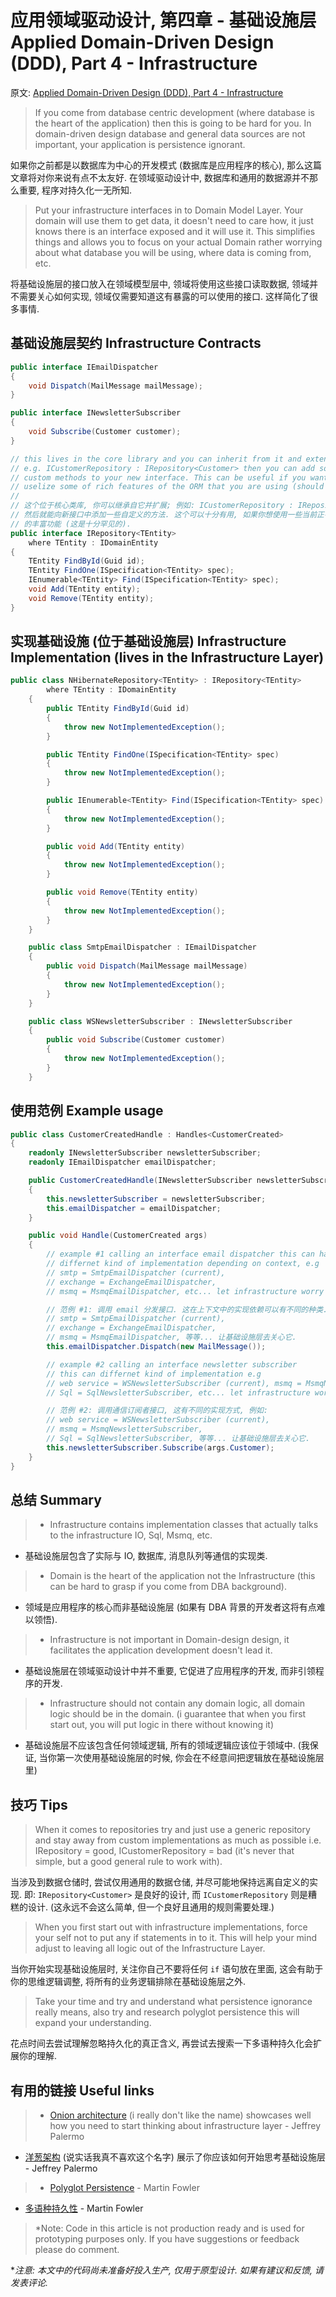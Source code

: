 # 应用领域驱动设计, 第四章 - 基础设施层 Applied Domain-Driven Design (DDD), Part 4 - Infrastructure

原文: [Applied Domain-Driven Design (DDD), Part 4 - Infrastructure](http://www.zankavtaskin.com/2013/11/applied-domain-driven-design-ddd-part-4_16.html)

> If you come from database centric development (where database is the heart of the application) then this is going to be hard for you. In domain-driven design database and general data sources are not important, your application is persistence ignorant.

如果你之前都是以数据库为中心的开发模式 (数据库是应用程序的核心), 那么这篇文章将对你来说有点不太友好. 在领域驱动设计中, 数据库和通用的数据源并不那么重要, 程序对持久化一无所知.

> Put your infrastructure interfaces in to Domain Model Layer. Your domain will use them to get data, it doesn't need to care how, it just knows there is an interface exposed and it will use it. This simplifies things and allows you to focus on your actual Domain rather worrying about what database you will be using, where data is coming from, etc.

将基础设施层的接口放入在领域模型层中, 领域将使用这些接口读取数据, 领域并不需要关心如何实现, 领域仅需要知道这有暴露的可以使用的接口. 这样简化了很多事情.

## 基础设施层契约 Infrastructure Contracts

```cs
public interface IEmailDispatcher
{
    void Dispatch(MailMessage mailMessage);
}

public interface INewsletterSubscriber
{
    void Subscribe(Customer customer);
}
```

```cs
// this lives in the core library and you can inherit from it and extend it
// e.g. ICustomerRepository : IRepository<Customer> then you can add some
// custom methods to your new interface. This can be useful if you want to 
// uselize some of rich features of the ORM that you are using (should be a very rare case)
//
// 这个位于核心类库, 你可以继承自它并扩展; 例如: ICustomerRepository : IRepository<Customer>
// 然后就能向新接口中添加一些自定义的方法. 这个可以十分有用, 如果你想使用一些当前正在使用的 ORM
// 的丰富功能 (这是十分罕见的).
public interface IRepository<TEntity>
    where TEntity : IDomainEntity
{
    TEntity FindById(Guid id);
    TEntity FindOne(ISpecification<TEntity> spec);
    IEnumerable<TEntity> Find(ISpecification<TEntity> spec);
    void Add(TEntity entity);
    void Remove(TEntity entity);
}
```

## 实现基础设施 (位于基础设施层) Infrastructure Implementation (lives in the Infrastructure Layer)

```cs
public class NHibernateRepository<TEntity> : IRepository<TEntity>
        where TEntity : IDomainEntity
    {
        public TEntity FindById(Guid id)
        {
            throw new NotImplementedException();
        }

        public TEntity FindOne(ISpecification<TEntity> spec)
        {
            throw new NotImplementedException();
        }

        public IEnumerable<TEntity> Find(ISpecification<TEntity> spec)
        {
            throw new NotImplementedException();
        }

        public void Add(TEntity entity)
        {
            throw new NotImplementedException();
        }

        public void Remove(TEntity entity)
        {
            throw new NotImplementedException();
        }
    }

    public class SmtpEmailDispatcher : IEmailDispatcher
    {
        public void Dispatch(MailMessage mailMessage)
        {
            throw new NotImplementedException();
        }
    }

    public class WSNewsletterSubscriber : INewsletterSubscriber
    {
        public void Subscribe(Customer customer)
        {
            throw new NotImplementedException();
        }
    }
```

## 使用范例 Example usage

```cs
public class CustomerCreatedHandle : Handles<CustomerCreated>
{
    readonly INewsletterSubscriber newsletterSubscriber;
    readonly IEmailDispatcher emailDispatcher;

    public CustomerCreatedHandle(INewsletterSubscriber newsletterSubscriber, IEmailDispatcher emailDispatcher)
    {
        this.newsletterSubscriber = newsletterSubscriber;
        this.emailDispatcher = emailDispatcher;
    }

    public void Handle(CustomerCreated args)
    {
        // example #1 calling an interface email dispatcher this can have
        // differnet kind of implementation depending on context, e.g
        // smtp = SmtpEmailDispatcher (current),
        // exchange = ExchangeEmailDispatcher,
        // msmq = MsmqEmailDispatcher, etc... let infrastructure worry about it

        // 范例 #1: 调用 email 分发接口. 这在上下文中的实现依赖可以有不同的种类.
        // smtp = SmtpEmailDispatcher (current),
        // exchange = ExchangeEmailDispatcher,
        // msmq = MsmqEmailDispatcher, 等等... 让基础设施层去关心它.
        this.emailDispatcher.Dispatch(new MailMessage());

        // example #2 calling an interface newsletter subscriber
        // this can differnet kind of implementation e.g
        // web service = WSNewsletterSubscriber (current), msmq = MsmqNewsletterSubscriber,
        // Sql = SqlNewsletterSubscriber, etc... let infrastructure worry about it.

        // 范例 #2: 调用通信订阅者接口, 这有不同的实现方式, 例如:
        // web service = WSNewsletterSubscriber (current),
        // msmq = MsmqNewsletterSubscriber,
        // Sql = SqlNewsletterSubscriber, 等等... 让基础设施层去关心它.
        this.newsletterSubscriber.Subscribe(args.Customer);
    }
}
```

## 总结 Summary

> - Infrastructure contains implementation classes that actually talks to the infrastructure IO, Sql, Msmq, etc.

- 基础设施层包含了实际与 IO, 数据库, 消息队列等通信的实现类.

> - Domain is the heart of the application not the Infrastructure (this can be hard to grasp if you come from DBA background).

- 领域是应用程序的核心而非基础设施层 (如果有 DBA 背景的开发者这将有点难以领悟).

> - Infrastructure is not important in Domain-design design, it facilitates the application development doesn't lead it.

- 基础设施层在领域驱动设计中并不重要, 它促进了应用程序的开发, 而非引领程序的开发.

> - Infrastructure should not contain any domain logic, all domain logic should be in the domain. (i guarantee that when you first start out, you will put logic in there without knowing it)

- 基础设施层不应该包含任何领域逻辑, 所有的领域逻辑应该位于领域中. (我保证, 当你第一次使用基础设施层的时候, 你会在不经意间把逻辑放在基础设施层里)

## 技巧 Tips

> When it comes to repositories try and just use a generic repository and stay away from custom implementations as much as possible i.e. IRepository<Customer> = good, ICustomerRepository = bad (it's never that simple, but a good general rule to work with).

当涉及到数据仓储时, 尝试仅用通用的数据仓储, 并尽可能地保持远离自定义的实现. 即: `IRepository<Customer>` 是良好的设计, 而 `ICustomerRepository` 则是糟糕的设计. (这永远不会这么简单, 但一个良好且通用的规则需要处理.)

> When you first start out with infrastructure implementations, force your self not to put any if statements in to it. This will help your mind adjust to leaving all logic out of the Infrastructure Layer.

当你开始实现基础设施层时, 关注你自己不要将任何 `if` 语句放在里面, 这会有助于你的思维逻辑调整, 将所有的业务逻辑排除在基础设施层之外.

> Take your time and try and understand what persistence ignorance really means, also try and research polyglot persistence this will expand your understanding.

花点时间去尝试理解忽略持久化的真正含义, 再尝试去搜索一下多语种持久化会扩展你的理解.

## 有用的链接 Useful links

> - [Onion architecture](http://jeffreypalermo.com/blog/the-onion-architecture-part-1/) (i really don't like the name) showcases well how you need to start thinking about infrastructure layer - Jeffrey Palermo

- [洋葱架构](http://jeffreypalermo.com/blog/the-onion-architecture-part-1/) (说实话我真不喜欢这个名字) 展示了你应该如何开始思考基础设施层 - Jeffrey Palermo

> - [Polyglot Persistence](http://www.martinfowler.com/bliki/PolyglotPersistence.html) - Martin Fowler

- [多语种持久性](http://www.martinfowler.com/bliki/PolyglotPersistence.html) - Martin Fowler

> *Note: Code in this article is not production ready and is used for prototyping purposes only. If you have suggestions or feedback please do comment.

**注意: 本文中的代码尚未准备好投入生产, 仅用于原型设计. 如果有建议和反馈, 请发表评论.*
